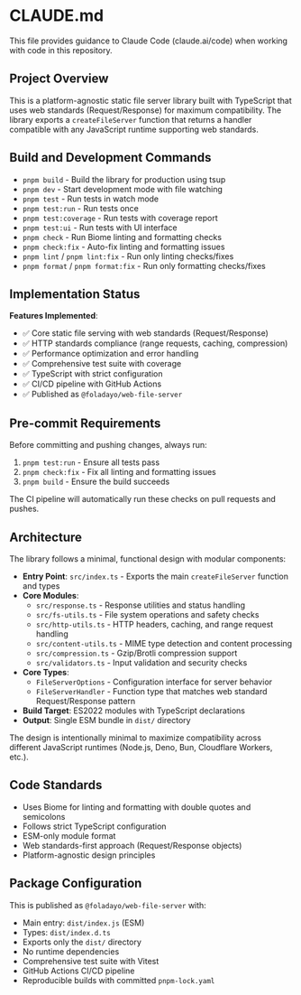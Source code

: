 # CLAUDE.md

This file provides guidance to Claude Code (claude.ai/code) when working with code in this repository.

## Project Overview

This is a platform-agnostic static file server library built with TypeScript that uses web standards (Request/Response) for maximum compatibility. The library exports a `createFileServer` function that returns a handler compatible with any JavaScript runtime supporting web standards.

## Build and Development Commands

- `pnpm build` - Build the library for production using tsup
- `pnpm dev` - Start development mode with file watching
- `pnpm test` - Run tests in watch mode
- `pnpm test:run` - Run tests once
- `pnpm test:coverage` - Run tests with coverage report
- `pnpm test:ui` - Run tests with UI interface
- `pnpm check` - Run Biome linting and formatting checks
- `pnpm check:fix` - Auto-fix linting and formatting issues
- `pnpm lint` / `pnpm lint:fix` - Run only linting checks/fixes
- `pnpm format` / `pnpm format:fix` - Run only formatting checks/fixes

## Implementation Status

**Features Implemented**:

- ✅ Core static file serving with web standards (Request/Response)
- ✅ HTTP standards compliance (range requests, caching, compression)
- ✅ Performance optimization and error handling
- ✅ Comprehensive test suite with coverage
- ✅ TypeScript with strict configuration
- ✅ CI/CD pipeline with GitHub Actions
- ✅ Published as `@foladayo/web-file-server`

## Pre-commit Requirements

Before committing and pushing changes, always run:

1. `pnpm test:run` - Ensure all tests pass
2. `pnpm check:fix` - Fix all linting and formatting issues
3. `pnpm build` - Ensure the build succeeds

The CI pipeline will automatically run these checks on pull requests and pushes.

## Architecture

The library follows a minimal, functional design with modular components:

- **Entry Point**: `src/index.ts` - Exports the main `createFileServer` function and types
- **Core Modules**:
  - `src/response.ts` - Response utilities and status handling
  - `src/fs-utils.ts` - File system operations and safety checks
  - `src/http-utils.ts` - HTTP headers, caching, and range request handling
  - `src/content-utils.ts` - MIME type detection and content processing
  - `src/compression.ts` - Gzip/Brotli compression support
  - `src/validators.ts` - Input validation and security checks
- **Core Types**:
  - `FileServerOptions` - Configuration interface for server behavior
  - `FileServerHandler` - Function type that matches web standard Request/Response pattern
- **Build Target**: ES2022 modules with TypeScript declarations
- **Output**: Single ESM bundle in `dist/` directory

The design is intentionally minimal to maximize compatibility across different JavaScript runtimes (Node.js, Deno, Bun, Cloudflare Workers, etc.).

## Code Standards

- Uses Biome for linting and formatting with double quotes and semicolons
- Follows strict TypeScript configuration
- ESM-only module format
- Web standards-first approach (Request/Response objects)
- Platform-agnostic design principles

## Package Configuration

This is published as `@foladayo/web-file-server` with:

- Main entry: `dist/index.js` (ESM)
- Types: `dist/index.d.ts`
- Exports only the `dist/` directory
- No runtime dependencies
- Comprehensive test suite with Vitest
- GitHub Actions CI/CD pipeline
- Reproducible builds with committed `pnpm-lock.yaml`
